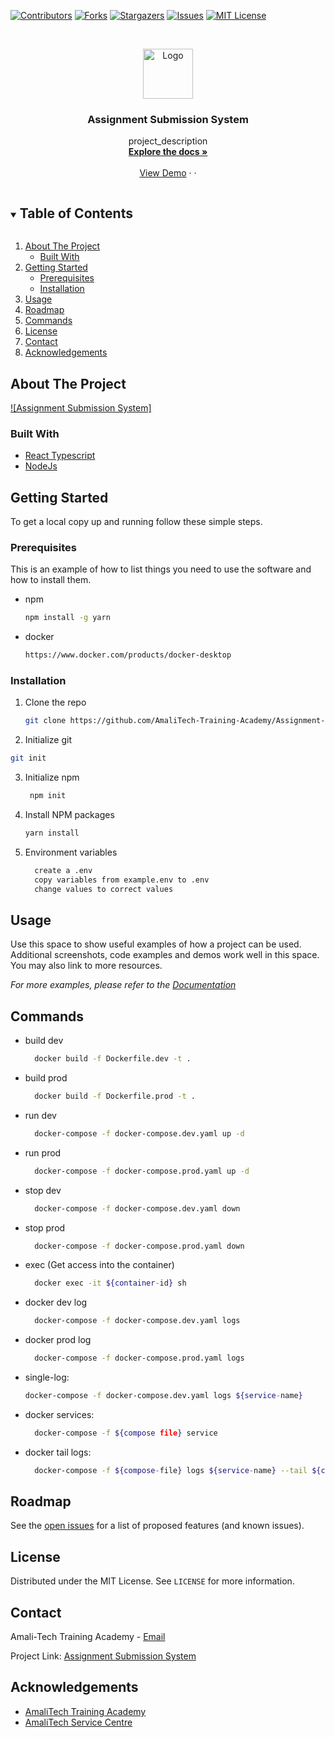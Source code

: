 [![Contributors][contributors-shield]][contributors-url]
[![Forks][forks-shield]][forks-url]
[![Stargazers][stars-shield]][stars-url]
[![Issues][issues-shield]][issues-url]
[![MIT License][license-shield]][license-url]

<!-- PROJECT LOGO -->
<br />
<p align="center">
  <a href="https://github.com/AmaliTech-Training-Academy/Assignment-Submission-System.git">
    <img src="https://encrypted-tbn0.gstatic.com/images?q=tbn:ANd9GcQZC2u9cjLenMvYSkWUf2yLLbB_3eaACPJaYKd3c6dz-5IVnCq83YTPZVVV4d-pkB_hF6E&usqp=CAU" alt="Logo" width="80" height="80">
  </a>

  <h3 align="center">Assignment Submission System</h3>

  <p align="center">
    project_description
    <br />
    <a href="#"><strong>Explore the docs »</strong></a>
    <br />
    <br />
    <a href="https://assignmentsubsystem.amalitech-dev.net">View Demo</a>
    ·
    <!-- <a href="https://github.com/AmaliTech-Training-Academy/Assignment-Submission-System/issues">Report Bug</a> -->
    ·
    <!-- <a href="https://github.com/AmaliTech-Training-Academy/Assignment-Submission-System/issues">Request Feature</a> -->
  </p>
</p>

<!-- TABLE OF CONTENTS -->
<details open="open">
  <summary><h2 style="display: inline-block">Table of Contents</h2></summary>
  <ol>
    <li>
      <a href="#about-the-project">About The Project</a>
      <ul>
        <li><a href="#built-with">Built With</a></li>
      </ul>
    </li>
    <li>
      <a href="#getting-started">Getting Started</a>
      <ul>
        <li><a href="#prerequisites">Prerequisites</a></li>
        <li><a href="#installation">Installation</a></li>
      </ul>
    </li>
    <li><a href="#usage">Usage</a></li>
    <li><a href="#roadmap">Roadmap</a></li>
    <li><a href="#commands">Commands</a></li>
    <li><a href="#license">License</a></li>
    <li><a href="#contact">Contact</a></li>
    <li><a href="#acknowledgements">Acknowledgements</a></li>
  </ol>
</details>

<!-- ABOUT THE PROJECT -->

## About The Project

[![Assignment Submission System]](https://www.amalitech.com)

### Built With

- [React Typescript]()
- [NodeJs]()

<!-- GETTING STARTED -->

## Getting Started

To get a local copy up and running follow these simple steps.

### Prerequisites

This is an example of how to list things you need to use the software and how to install them.

- npm

  ```sh
  npm install -g yarn
  ```

- docker

  ```sh
  https://www.docker.com/products/docker-desktop
  ```

### Installation

1. Clone the repo

   ```sh
   git clone https://github.com/AmaliTech-Training-Academy/Assignment-Submission-System.git

   ```

2. Initialize git

  ```sh
 git init
 ```

3. Initialize npm

   ```sh
    npm init
    ```

4. Install NPM packages

   ```sh
   yarn install
   ```

5. Environment variables

   ```sh
     create a .env
     copy variables from example.env to .env
     change values to correct values
   ```

   <!-- USAGE EXAMPLES -->

## Usage

Use this space to show useful examples of how a project can be used. Additional screenshots, code examples and demos work well in this space. You may also link to more resources.

_For more examples, please refer to the [Documentation](https://example.com)_

<!-- COMMANDLINE -->

## Commands

- build dev

  ```sh
    docker build -f Dockerfile.dev -t .
  ```

- build prod

  ```sh
    docker build -f Dockerfile.prod -t .
  ```

- run dev

  ```sh
    docker-compose -f docker-compose.dev.yaml up -d
  ```

- run prod

  ```sh
    docker-compose -f docker-compose.prod.yaml up -d
  ```

- stop dev

  ```sh
    docker-compose -f docker-compose.dev.yaml down
  ```

- stop prod

  ```sh
    docker-compose -f docker-compose.prod.yaml down
  ```

- exec (Get access into the container)

  ```sh
    docker exec -it ${container-id} sh
  ```

- docker dev log

  ```sh
    docker-compose -f docker-compose.dev.yaml logs
  ```

- docker prod log

  ```sh
    docker-compose -f docker-compose.prod.yaml logs
  ```

- single-log:

  ```sh
  docker-compose -f docker-compose.dev.yaml logs ${service-name}
  ```

- docker services:

  ```sh
    docker-compose -f ${compose file} service
  ```

- docker tail logs:

  ```sh
    docker-compose -f ${compose-file} logs ${service-name} --tail ${count}
  ```

  <!-- ROADMAP -->

## Roadmap

See the [open issues](https://github.com/AmaliTech-Training-Academy/Assignment-Submission-System/issues) for a list of proposed features (and known issues).

<!-- LICENSE -->

## License

Distributed under the MIT License. See `LICENSE` for more information.

<!-- CONTACT -->

## Contact

Amali-Tech Training Academy - [Email](takoraditrainingcenter@amalitech.org)

Project Link: [Assignment Submission System](https://github.com/AmaliTech-Training-Academy/Assignment-Submission-System)

<!-- ACKNOWLEDGEMENTS -->

## Acknowledgements

- [AmaliTech Training Academy](https://www.amalitech.org)
- [AmaliTech Service Centre](https://www.amalitech.org)

<!-- MARKDOWN LINKS & IMAGES -->
<!-- https://www.markdownguide.org/basic-syntax/#reference-style-links -->

[contributors-shield]: https://img.shields.io/github/contributors/AmaliTech-Training-Academy/Assignment-Submission-System.svg?style=for-the-badge
[contributors-url]: https://github.com/AmaliTech-Training-Academy/Assignment-Submission-System/graphs/contributors
[forks-shield]: https://img.shields.io/github/forks/AmaliTech-Training-Academy/Assignment-Submission-System.svg?style=for-the-badge
[forks-url]: https://github.com/AmaliTech-Training-Academy/Assignment-Submission-System/network/members
[stars-shield]: https://img.shields.io/github/stars/AmaliTech-Training-Academy/Assignment-Submission-System.svg?style=for-the-badge
[stars-url]: https://github.com/AmaliTech-Training-Academy/Assignment-Submission-System/stargazers
[issues-shield]: https://img.shields.io/github/issues/AmaliTech-Training-Academy/Assignment-Submission-System.svg?style=for-the-badge
[issues-url]: https://github.com/AmaliTech-Training-Academy/Assignment-Submission-System/issues
[license-shield]: https://img.shields.io/github/license/AmaliTech-Training-Academy/Assignment-Submission-System.svg?style=for-the-badge
[license-url]: https://github.com/AmaliTech-Training-Academy/Assignment-Submission-System/blob/main/LICENSE.md

```

```
